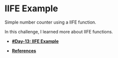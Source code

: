 # IIFE Example

Simple number counter using a IIFE function.

In this challenge, I learned more about IIFE functions.

- **[#Day-13: IIFE Example](https://romariocoimbrac.github.io/100-days-of-code-challenge/src/day-013-iife-example/)**

- **[References](https://imasters.com.br/front-end/sobre-funcoes-imediatas-javascript-iife)**
